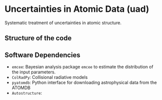 

# Uncertainties in Atomic Data (uad)
Systematic treatment of uncertainties in atomic structure.


## Structure of the code


## Software Dependencies

- ```emcee```: Bayesian analysis package ```emcee``` to estimate the distribution of the input parameters.
- ```ColRadPy```: Collisional radiative models
- ```pyatomdb```: Python interface for downloading astrophysical data from the ATOMDB
- ```Autostructure```: 
